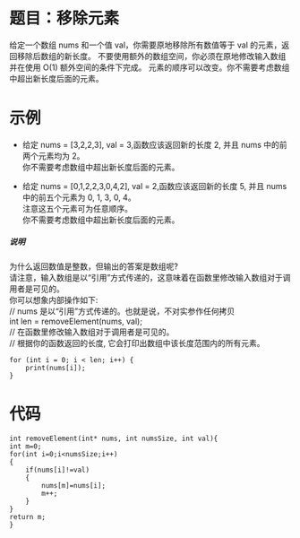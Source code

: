 # 题目：移除元素
给定一个数组 nums 和一个值 val，你需要原地移除所有数值等于 val 的元素，返回移除后数组的新长度。
不要使用额外的数组空间，你必须在原地修改输入数组并在使用 O(1) 额外空间的条件下完成。
元素的顺序可以改变。你不需要考虑数组中超出新长度后面的元素。

# 示例
+ 给定 nums = [3,2,2,3], val = 3,函数应该返回新的长度 2, 并且 nums 中的前两个元素均为 2。  
  你不需要考虑数组中超出新长度后面的元素。

+ 给定 nums = [0,1,2,2,3,0,4,2], val = 2,函数应该返回新的长度 5, 并且 nums 中的前五个元素为 0, 1, 3, 0, 4。  
  注意这五个元素可为任意顺序。  
  你不需要考虑数组中超出新长度后面的元素。  

##### 说明
为什么返回数值是整数，但输出的答案是数组呢?  
请注意，输入数组是以“引用”方式传递的，这意味着在函数里修改输入数组对于调用者是可见的。  
你可以想象内部操作如下:  
// nums 是以“引用”方式传递的。也就是说，不对实参作任何拷贝  
int len = removeElement(nums, val);  
// 在函数里修改输入数组对于调用者是可见的。  
// 根据你的函数返回的长度, 它会打印出数组中该长度范围内的所有元素。  
```
for (int i = 0; i < len; i++) {
    print(nums[i]);
}
```

# 代码
```
int removeElement(int* nums, int numsSize, int val){
int m=0;
for(int i=0;i<numsSize;i++)
{
    if(nums[i]!=val)
    {
        nums[m]=nums[i];
        m++;
    }
}
return m;
}
```
